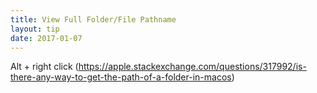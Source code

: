 ```yaml
---
title: View Full Folder/File Pathname
layout: tip
date: 2017-01-07
---
```


Alt + right click (https://apple.stackexchange.com/questions/317992/is-there-any-way-to-get-the-path-of-a-folder-in-macos)
